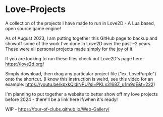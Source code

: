 # Love-Projects
A collection of the projects I have made to run in Love2D - A Lua based, open source game engine!


As of August 2023, I am putting together this GitHub page to backup and showoff some of the work I've done in Love2D over the past ~2 years. 
These were all personal projects made simply for the joy of it. 

If you are looking to run these files check out Love2D's page here: https://love2d.org/ 

Simply download, then drag any particular project file ("ex. LovePurple") onto the shortcut. (I know this instruction is weird, see this video for an example: https://youtu.be/kpxkQldiNPU?si=PKLx3168Z_u1m9dE&t=222)


I'm planning to put together a website to better show off my love projects before 2024 - there'll be a link here if/when it's ready!

WIP - https://four-of-clubs.github.io/Web-Gallery/
